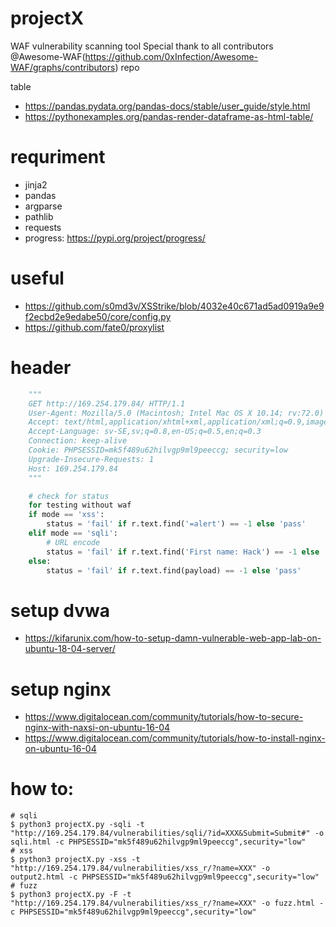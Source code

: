 # projectX
WAF vulnerability scanning tool
Special thank to all contributors @Awesome-WAF(https://github.com/0xInfection/Awesome-WAF/graphs/contributors) repo

table 
- https://pandas.pydata.org/pandas-docs/stable/user_guide/style.html
- https://pythonexamples.org/pandas-render-dataframe-as-html-table/

# requriment
- jinja2
- pandas
- argparse
- pathlib
- requests
- progress: https://pypi.org/project/progress/


# useful
- https://github.com/s0md3v/XSStrike/blob/4032e40c671ad5ad0919a9e9f2ecbd2e9edabe50/core/config.py
- https://github.com/fate0/proxylist

# header
```python
    """
    GET http://169.254.179.84/ HTTP/1.1
    User-Agent: Mozilla/5.0 (Macintosh; Intel Mac OS X 10.14; rv:72.0) Gecko/20100101 Firefox/72.0
    Accept: text/html,application/xhtml+xml,application/xml;q=0.9,image/webp,*/*;q=0.8
    Accept-Language: sv-SE,sv;q=0.8,en-US;q=0.5,en;q=0.3
    Connection: keep-alive
    Cookie: PHPSESSID=mk5f489u62hilvgp9ml9peeccg; security=low
    Upgrade-Insecure-Requests: 1
    Host: 169.254.179.84
    """

    # check for status 
    for testing without waf
    if mode == 'xss':
        status = 'fail' if r.text.find('=alert') == -1 else 'pass'
    elif mode == 'sqli':
        # URL encode
        status = 'fail' if r.text.find('First name: Hack') == -1 else 'pass'
    else:
        status = 'fail' if r.text.find(payload) == -1 else 'pass'
```
# setup dvwa
- https://kifarunix.com/how-to-setup-damn-vulnerable-web-app-lab-on-ubuntu-18-04-server/

# setup nginx
- https://www.digitalocean.com/community/tutorials/how-to-secure-nginx-with-naxsi-on-ubuntu-16-04
- https://www.digitalocean.com/community/tutorials/how-to-install-nginx-on-ubuntu-16-04

# how to:
```console
# sqli
$ python3 projectX.py -sqli -t "http://169.254.179.84/vulnerabilities/sqli/?id=XXX&Submit=Submit#" -o sqli.html -c PHPSESSID="mk5f489u62hilvgp9ml9peeccg",security="low"
# xss
$ python3 projectX.py -xss -t "http://169.254.179.84/vulnerabilities/xss_r/?name=XXX" -o output2.html -c PHPSESSID="mk5f489u62hilvgp9ml9peeccg",security="low"
# fuzz
$ python3 projectX.py -F -t "http://169.254.179.84/vulnerabilities/xss_r/?name=XXX" -o fuzz.html -c PHPSESSID="mk5f489u62hilvgp9ml9peeccg",security="low"

```